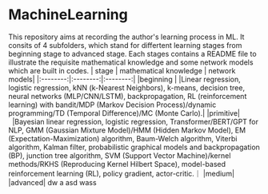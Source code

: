 # MachineLearning
This repository aims at recording the author's learning process in ML. It consits of 4 subfolders, which stand for differtent learning stages from beginning stage to advanced stage. Each stages contains a README file to illustrate the requisite mathematical knowledge and some network models which are built in codes.
| stage | mathematical knowledge | network models|
|:--------:|:--------:|:--------:|
|beginning | |Linear regression, logistic regression, kNN (k-Nearest Neighbors), k-means, decision tree, neural networks (MLP/CNN/LSTM), backpropagation, RL (reinforcement learning) with bandit/MDP (Markov Decision Process)/dynamic programming/TD (Temporal Difference)/MC (Monte Carlo).|
|primitive|  |Bayesian linear regression, logistic regression, Transformer/BERT/GPT for NLP, GMM (Gaussian Mixture Model)/HMM (Hidden Markov Model), EM (Expectation-Maximization) algorithm, Baum-Welch algorithm, Viterbi algorithm, Kalman filter, probabilistic graphical models and backpropagation (BP), junction tree algorithm, SVM (Support Vector Machine)/kernel methods/RKHS (Reproducing Kernel Hilbert Space), model-based reinforcement learning (RL), policy gradient, actor-critic.｜
|medium|
|advanced|
dw a asd wass 